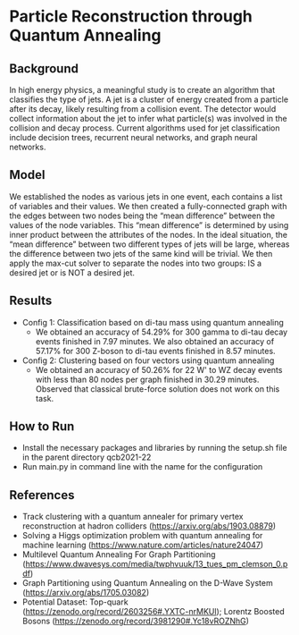 # Particle Reconstruction through Quantum Annealing
## Background
In high energy physics, a meaningful study is to create an algorithm that classifies the type of jets. A jet is a cluster of energy created from a particle after its decay, likely resulting from a collision event. The detector would collect information about the jet to infer what particle(s) was involved in the collision and decay process. Current algorithms used for jet classification include decision trees, recurrent neural networks, and graph neural networks.

## Model
We established the nodes as various jets in one event, each contains a list of variables and their values. We then created a fully-connected graph with the edges between two nodes being the “mean difference” between the values of the node variables. This “mean difference” is determined by using inner product between the attributes of the nodes. In the ideal situation, the “mean difference” between two different types of jets will be large, whereas the difference between two jets of the same kind will be trivial. We then apply the max-cut solver to separate the nodes into two groups: IS a desired jet or is NOT a desired jet.

## Results
* Config 1: Classification based on di-tau mass using quantum annealing
    * We obtained an accuracy of 54.29% for 300 gamma to di-tau decay events finished in 7.97 minutes. We also obtained an accuracy of 57.17% for 300 Z-boson to di-tau events finished in 8.57 minutes.
* Config 2: Clustering based on four vectors using quantum annealing
    * We obtained an accuracy of 50.26% for 22 W' to WZ decay events with less than 80 nodes per graph finished in 30.29 minutes. Observed that classical brute-force solution does not work on this task.

## How to Run
* Install the necessary packages and libraries by running the setup.sh file in the parent directory qcb2021-22
* Run main.py in command line with the name for the configuration

## References
* Track clustering with a quantum annealer for primary vertex reconstruction at hadron colliders (https://arxiv.org/abs/1903.08879)
* Solving a Higgs optimization problem with quantum annealing for machine learning (https://www.nature.com/articles/nature24047)
* Multilevel Quantum Annealing For Graph Partitioning (https://www.dwavesys.com/media/twphvuuk/13_tues_pm_clemson_0.pdf)
* Graph Partitioning using Quantum Annealing on the D-Wave System (https://arxiv.org/abs/1705.03082)
* Potential Dataset: Top-quark (https://zenodo.org/record/2603256#.YXTC-nrMKUl); Lorentz Boosted Bosons (https://zenodo.org/record/3981290#.Yc18vROZNhG)
